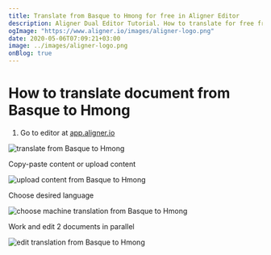 ```yaml
---
title: Translate from Basque to Hmong for free in Aligner Editor
description: Aligner Dual Editor Tutorial. How to translate for free from Basque to Hmong. Aligner is multilingual document management platform. 
ogImage: "https://www.aligner.io/images/aligner-logo.png"
date: 2020-05-06T07:09:21+03:00
image: ../images/aligner-logo.png
onBlog: true
---
```


# How to translate document from Basque to Hmong

1. Go to editor at [app.aligner.io](https://app.aligner.io "Aligner App web page")

![translate from Basque to Hmong](../aligner-blank-editor.png "translate from Basque to Hmong")

Copy-paste content or upload content

![upload content from Basque to Hmong](../aligner-uploaded-document.png "upload content from Basque to Hmong")

Choose desired language

![choose machine translation from Basque to Hmong](../aligner-language-dropdown.png "choose machine translation from Basque to Hmong")

Work and edit 2 documents in parallel

![edit translation from Basque to Hmong](../aligner-double-sitded-editor.png "edit translation from Basque to Hmong")

